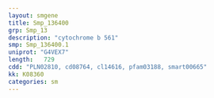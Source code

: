 ```yaml
---
layout: smgene
title: Smp_136400
grp: Smp_13
description: "cytochrome b 561"
smp: Smp_136400.1
uniprot: "G4VEX7"
length:   729
cdd: "PLN02810, cd08764, cl14616, pfam03188, smart00665"
kk: K08360
categories: sm
---
```

